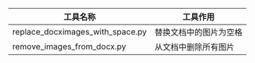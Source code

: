 | 工具名称                       | 工具作用             |
|-------------------------------|--------------------|
| replace_docximages_with_space.py | 替换文档中的图片为空格 |
| remove_images_from_docx.py     | 从文档中删除所有图片  |
